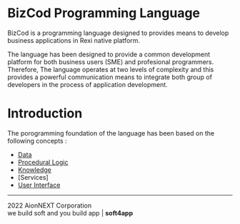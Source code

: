 # BizCod Programming Language


BizCod is a programming language designed to provides means to develop business applications in Rexi native platform. 

The language has been designed to provide a common development platform for both business users (SME) and profesional programmers. Therefore, The language operates at two levels of complexity and this provides a powerful communication means to integrate both group of developers in the process of application development. 

# Introduction

The porogramming foundation of the language has been based on the following concepts :
* [Data](Data.md)
* [Procedural Logic](Logic.md)
* [Knowledge](#the-data)
* [Services]
* [User Interface](#the-data)




____________________
2022 AionNEXT Corporation<br>
we build soft and you build app | <b>soft4app</b>
